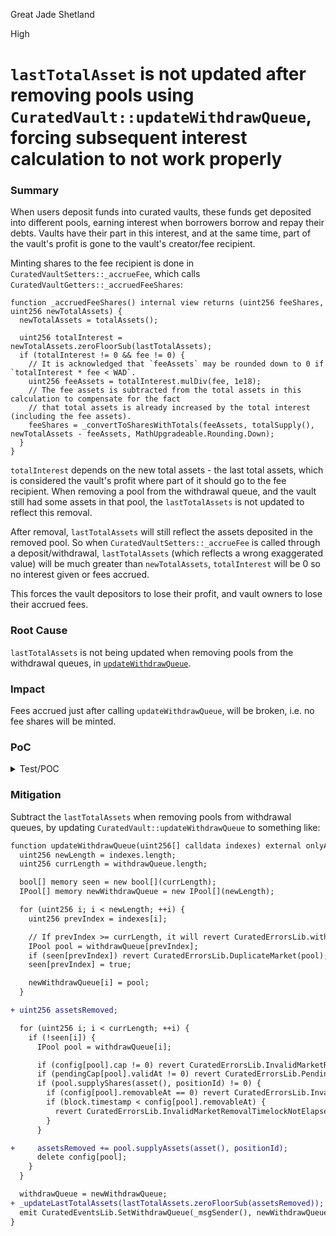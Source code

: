 Great Jade Shetland

High

# `lastTotalAsset` is not updated after removing pools using `CuratedVault::updateWithdrawQueue`, forcing subsequent interest calculation to not work properly

### Summary

When users deposit funds into curated vaults, these funds get deposited into different pools, earning interest when borrowers borrow and repay their debts. Vaults have their part in this interest, and at the same time, part of the vault's profit is gone to the vault's creator/fee recipient.

Minting shares to the fee recipient is done in `CuratedVaultSetters::_accrueFee`, which calls `CuratedVaultGetters::_accruedFeeShares`:
```solidity
function _accruedFeeShares() internal view returns (uint256 feeShares, uint256 newTotalAssets) {
  newTotalAssets = totalAssets();

  uint256 totalInterest = newTotalAssets.zeroFloorSub(lastTotalAssets);
  if (totalInterest != 0 && fee != 0) {
    // It is acknowledged that `feeAssets` may be rounded down to 0 if `totalInterest * fee < WAD`.
    uint256 feeAssets = totalInterest.mulDiv(fee, 1e18);
    // The fee assets is subtracted from the total assets in this calculation to compensate for the fact
    // that total assets is already increased by the total interest (including the fee assets).
    feeShares = _convertToSharesWithTotals(feeAssets, totalSupply(), newTotalAssets - feeAssets, MathUpgradeable.Rounding.Down);
  }
}
```
`totalInterest` depends on the new total assets - the last total assets, which is considered the vault's profit where part of it should go to the fee recipient. When removing a pool from the withdrawal queue, and the vault still had some assets in that pool, the `lastTotalAssets` is not updated to reflect this removal.

After removal, `lastTotalAssets` will still reflect the assets deposited in the removed pool. So when `CuratedVaultSetters::_accrueFee` is called through a deposit/withdrawal, `lastTotalAssets` (which reflects a wrong exaggerated value) will be much greater than `newTotalAssets`, `totalInterest` will be 0 so no interest given or fees accrued.

This forces the vault depositors to lose their profit, and vault owners to lose their accrued fees.

### Root Cause

`lastTotalAssets` is not being updated when removing pools from the withdrawal queues, in [`updateWithdrawQueue`](https://github.com/sherlock-audit/2024-06-new-scope/blob/main/zerolend-one/contracts/core/vaults/CuratedVault.sol#L192-L229).

### Impact

Fees accrued just after calling `updateWithdrawQueue`, will be broken, i.e. no fee shares will be minted.

### PoC

<details>
<summary>Test/POC</summary>

```solidity
contract USDCMocked is ERC20, ERC20Permit {
  constructor() ERC20('USDC', 'USDC') ERC20Permit('USDC') {}

  function mint(address account, uint256 value) public returns (bool) {
    _mint(account, value);
    return true;
  }

  function decimals() public pure override returns (uint8) {
    return 6;
  }
}

contract Contest_Vault is Test {
  PoolFactory public poolFactory;
  DefaultReserveInterestRateStrategy public irStrategy;
  PoolConfigurator public configurator;
  IPool internal pool_1;
  IPool internal pool_2;
  ICuratedVault internal vault;
  ICuratedVaultFactory internal vaultFactory;
  WETH9Mocked public WETH;
  USDCMocked public USDC;
  MockV3Aggregator public WETHOracle;
  MockV3Aggregator public USDCOracle;

  address public bob = makeAddr('bob');
  address public borrower = makeAddr('borrower');
  address public feeRecipient = makeAddr('feeRecipient');
  address public owner = makeAddr('owner');
  address internal allocator = makeAddr('allocator');
  address internal curator = makeAddr('curator');
  address internal guardian = makeAddr('guardian');

  function _setUpCore() internal {
    poolFactory = new PoolFactory(address(new Pool()));
    configurator = new PoolConfigurator(address(poolFactory));
    poolFactory.setConfigurator(address(configurator));
    WETH = new WETH9Mocked();
    USDC = new USDCMocked();
    WETHOracle = new MockV3Aggregator(8, 2_600e8);
    USDCOracle = new MockV3Aggregator(8, 1e8);
    irStrategy = new DefaultReserveInterestRateStrategy(47 * 1e25, 0, 7 * 1e25, 30 * 1e25);
    poolFactory.setReserveFactor(500);
  }

  function _setupPool1() internal {
    address[] memory assets = new address[](2);
    assets[0] = address(WETH);
    assets[1] = address(USDC);
    address[] memory rateStrategyAddresses = new address[](2);
    rateStrategyAddresses[0] = address(irStrategy);
    rateStrategyAddresses[1] = address(irStrategy);
    address[] memory sources = new address[](2);
    sources[0] = address(WETHOracle);
    sources[1] = address(USDCOracle);
    DataTypes.InitReserveConfig[] memory configurationLocal = new DataTypes.InitReserveConfig[](2);
    configurationLocal[0] = DataTypes.InitReserveConfig({
      ltv: 7500,
      liquidationThreshold: 8000,
      liquidationBonus: 10_500,
      decimals: 18,
      frozen: false,
      borrowable: true,
      borrowCap: 0,
      supplyCap: 0
    });
    configurationLocal[1] = DataTypes.InitReserveConfig({
      ltv: 0,
      liquidationThreshold: 8000,
      liquidationBonus: 10_500,
      decimals: 6,
      frozen: false,
      borrowable: true,
      borrowCap: 0,
      supplyCap: 0
    });
    address[] memory admins = new address[](1);
    admins[0] = address(this);
    DataTypes.InitPoolParams memory p = DataTypes.InitPoolParams({
      proxyAdmin: address(this),
      revokeProxy: false,
      admins: admins,
      emergencyAdmins: new address[](0),
      riskAdmins: new address[](0),
      hook: address(0),
      assets: assets,
      rateStrategyAddresses: rateStrategyAddresses,
      sources: sources,
      configurations: configurationLocal
    });
    poolFactory.createPool(p);
    pool_1 = poolFactory.pools(0);
  }

  function _setupPool2() internal {
    address[] memory assets = new address[](2);
    assets[0] = address(WETH);
    assets[1] = address(USDC);
    address[] memory rateStrategyAddresses = new address[](2);
    rateStrategyAddresses[0] = address(irStrategy);
    rateStrategyAddresses[1] = address(irStrategy);
    address[] memory sources = new address[](2);
    sources[0] = address(WETHOracle);
    sources[1] = address(USDCOracle);
    DataTypes.InitReserveConfig[] memory configurationLocal = new DataTypes.InitReserveConfig[](2);
    configurationLocal[0] = DataTypes.InitReserveConfig({
      ltv: 7500,
      liquidationThreshold: 8000,
      liquidationBonus: 10_500,
      decimals: 18,
      frozen: false,
      borrowable: true,
      borrowCap: 0,
      supplyCap: 0
    });
    configurationLocal[1] = DataTypes.InitReserveConfig({
      ltv: 8000,
      liquidationThreshold: 8000,
      liquidationBonus: 10_500,
      decimals: 6,
      frozen: false,
      borrowable: true,
      borrowCap: 0,
      supplyCap: 0
    });
    address[] memory admins = new address[](1);
    admins[0] = address(this);
    DataTypes.InitPoolParams memory p = DataTypes.InitPoolParams({
      proxyAdmin: address(this),
      revokeProxy: false,
      admins: admins,
      emergencyAdmins: new address[](0),
      riskAdmins: new address[](0),
      hook: address(0),
      assets: assets,
      rateStrategyAddresses: rateStrategyAddresses,
      sources: sources,
      configurations: configurationLocal
    });
    poolFactory.createPool(p);
    pool_2 = poolFactory.pools(1);
  }

  function _setUpCuratedVault() internal {
    CuratedVault instance = new CuratedVault();
    vaultFactory = ICuratedVaultFactory(new CuratedVaultFactory(address(instance)));

    address[] memory admins = new address[](1);
    address[] memory curators = new address[](1);
    address[] memory guardians = new address[](1);
    address[] memory allocators = new address[](1);
    admins[0] = owner;
    curators[0] = curator;
    guardians[0] = guardian;
    allocators[0] = allocator;

    vault = vaultFactory.createVault(
      ICuratedVaultFactory.InitVaultParams({
        revokeProxy: true,
        proxyAdmin: owner,
        admins: admins,
        curators: curators,
        guardians: guardians,
        allocators: allocators,
        timelock: 1 weeks,
        asset: address(USDC),
        name: 'Vault',
        symbol: 'VLT',
        salt: keccak256('salty')
      })
    );

    vm.startPrank(owner);
    vault.setFeeRecipient(feeRecipient);
    vault.setFee(0.05e18);
    vm.stopPrank();
  }

  function _setCap(IPool pool_, uint256 newCap) internal {
    vm.prank(curator);
    vault.submitCap(pool_, newCap);

    vm.warp(block.timestamp + vault.timelock());

    vault.acceptCap(pool_);

    IPool[] memory newSupplyQueue = new IPool[](vault.supplyQueueLength() + 1);
    for (uint256 k; k < vault.supplyQueueLength(); k++) newSupplyQueue[k] = vault.supplyQueue(k);
    newSupplyQueue[vault.supplyQueueLength()] = pool_;

    vm.prank(allocator);
    vault.setSupplyQueue(newSupplyQueue);
  }

  function _syncOracles() internal {
    WETHOracle.updateRoundTimestamp();
    USDCOracle.updateRoundTimestamp();
  }

  function setUp() public {
    _setUpCore();
    _setupPool1();
    _setupPool2();
    _setUpCuratedVault();
    _setCap(pool_1, 500e6);
    _setCap(pool_2, 10_000e6);
    _syncOracles();
  }

  function testNotUpdatingLastTotalAssets() public {
    uint256 USDCamount = 1_000e6;
    uint256 WETHamount = 1e18;

    USDC.mint(bob, USDCamount * 2);
    USDC.mint(borrower, USDCamount);
    WETH.mint(borrower, WETHamount);

    // Bob deposits 1k USDC into the vault, 500 to pool 1 and 500 to pool 2
    vm.startPrank(bob);
    USDC.approve(address(vault), type(uint256).max);
    vault.deposit(USDCamount, bob);
    vm.stopPrank();

    // Borrower supplies 1 WETH to pool 1 and borrows 500 USDC from pool 2
    vm.startPrank(borrower);
    WETH.approve(address(pool_2), type(uint256).max);
    pool_2.supplySimple(address(WETH), borrower, WETHamount, 0);
    pool_2.borrowSimple(address(USDC), borrower, USDCamount / 2, 0);
    vm.stopPrank();

    // Curator sets the cap of pool 1 to 0
    vm.startPrank(curator);
    vault.submitCap(pool_1, 0);
    vault.submitMarketRemoval(pool_1);
    vm.stopPrank();

    // Some time passes
    // Some interest is accumulated on pool 2
    vm.warp(block.timestamp + vault.timelock());
    pool_2.forceUpdateReserves();

    // Borrower repays his debt
    vm.startPrank(borrower);
    USDC.approve(address(pool_2), type(uint256).max);
    pool_2.repaySimple(address(USDC), pool_2.getDebt(address(USDC), borrower, 0), 0);
    vm.stopPrank();

    // Funds aren't withdrawn from pool 1

    uint256 lastTotalAssetsBefore = vault.lastTotalAssets();
    uint256[] memory indices = new uint256[](1);
    indices[0] = 1;

    // Allocator removes the pool from the vault
    vm.prank(allocator);
    vault.updateWithdrawQueue(indices);

    // Last total assets wasn't updated
    assertEq(vault.lastTotalAssets(), lastTotalAssetsBefore);
    // Vault still has some assets in pool 1
    assertGt(pool_1.supplyAssets(address(USDC), vault.positionId()), 0);

    // Some action is performed, i.e. `_accrueFee` was called
    vm.prank(bob);
    vault.deposit(USDCamount, bob);

    // No fees were accrued by the vault
    assertEq(vault.balanceOf(feeRecipient), 0);
  }
}
```


</details>

### Mitigation

Subtract the `lastTotalAssets` when removing pools from withdrawal queues, by updating `CuratedVault::updateWithdrawQueue` to something like:
```diff
function updateWithdrawQueue(uint256[] calldata indexes) external onlyAllocator {
  uint256 newLength = indexes.length;
  uint256 currLength = withdrawQueue.length;

  bool[] memory seen = new bool[](currLength);
  IPool[] memory newWithdrawQueue = new IPool[](newLength);

  for (uint256 i; i < newLength; ++i) {
    uint256 prevIndex = indexes[i];

    // If prevIndex >= currLength, it will revert CuratedErrorsLib.with native "Index out of bounds".
    IPool pool = withdrawQueue[prevIndex];
    if (seen[prevIndex]) revert CuratedErrorsLib.DuplicateMarket(pool);
    seen[prevIndex] = true;

    newWithdrawQueue[i] = pool;
  }

+ uint256 assetsRemoved;

  for (uint256 i; i < currLength; ++i) {
    if (!seen[i]) {
      IPool pool = withdrawQueue[i];

      if (config[pool].cap != 0) revert CuratedErrorsLib.InvalidMarketRemovalNonZeroCap(pool);
      if (pendingCap[pool].validAt != 0) revert CuratedErrorsLib.PendingCap(pool);
      if (pool.supplyShares(asset(), positionId) != 0) {
        if (config[pool].removableAt == 0) revert CuratedErrorsLib.InvalidMarketRemovalNonZeroSupply(pool);
        if (block.timestamp < config[pool].removableAt) {
          revert CuratedErrorsLib.InvalidMarketRemovalTimelockNotElapsed(pool);
        }
      }

+     assetsRemoved += pool.supplyAssets(asset(), positionId);
      delete config[pool];
    }
  }

  withdrawQueue = newWithdrawQueue;
+ _updateLastTotalAssets(lastTotalAssets.zeroFloorSub(assetsRemoved));
  emit CuratedEventsLib.SetWithdrawQueue(_msgSender(), newWithdrawQueue);
}
```